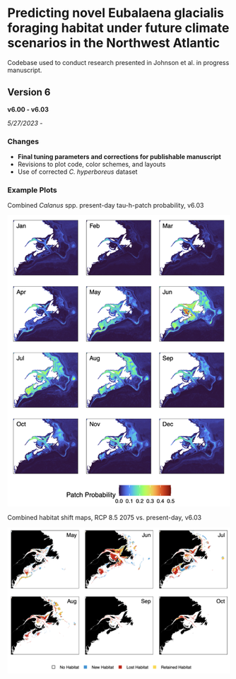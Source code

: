 
# Predicting novel Eubalaena glacialis foraging habitat under future climate scenarios in the Northwest Atlantic 

Codebase used to conduct research presented in Johnson et al. in progress manuscript.

## Version 6 

**v6.00 - v6.03**

*5/27/2023 -*

### Changes

* **Final tuning parameters and corrections for publishable manuscript**
* Revisions to plot code, color schemes, and layouts
* Use of corrected *C. hyperboreus* dataset

### Example Plots

Combined *Calanus* spp. present-day tau-h-patch probability, v6.03

![Raw present predictions](readme_imgs/image1.png)

Combined habitat shift maps, RCP 8.5 2075 vs. present-day, v6.03

![Habitat shift map](readme_imgs/image2.png)
